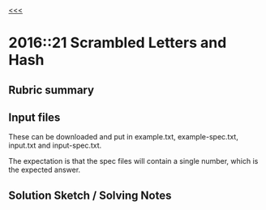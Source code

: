 [<<<](../../README.md)

# 2016::21 Scrambled Letters and Hash

## Rubric summary

## Input files

These can be downloaded and put in example.txt, example-spec.txt, input.txt and input-spec.txt.

The expectation is that the spec files will contain a single number, which is the expected answer.

## Solution Sketch / Solving Notes

